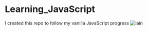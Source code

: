 # Learning_JavaScript

I created this repo to follow my vanilla JavaScript progress
![lain](https://user-images.githubusercontent.com/83810014/151693882-c939fdfd-2289-4300-a00c-39f341af8f15.gif)
